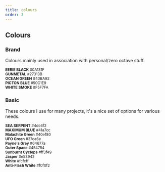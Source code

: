 ```yaml
---
title: colours
order: 3
---
```


## Colours

### Brand
Colours mainly used in association with personal/zero octave stuff.

<div class="drawer horizontal-center">
  <div class="box-30">
    <div class="colour-swatch" style="background-color:#0A131F;"></div>
    <div class="colour-info text-center">
      <small><b>EERIE BLACK</b> #0A131F</small></div>
  </div>

  <div class="box-30">
    <div class="colour-swatch" style="background-color:#27313B;"></div>
    <div class="colour-info text-center">
      <small><b>GUNMETAL</b> #27313B</small></div>
  </div>

  <div class="box-30">
    <div class="colour-swatch" style="background-color:#40BA92;"></div>
    <div class="colour-info text-center">
      <small><b>OCEAN GREEN</b> #40BA92</small></div>
  </div>

  <div class="box-30">
    <div class="colour-swatch" style="background-color:#50C1E9;"></div>
    <div class="colour-info text-center">
      <small><b>PICTON BLUE</b> #50C1E9</small></div>
  </div>

  <div class="box-30">
    <div class="colour-swatch" style="background-color:#F5F7FA;"></div>
    <div class="colour-info text-center">
      <small><b>WHITE SMOKE</b> #F5F7FA</small></div>
  </div>
</div>

### Basic
These colours I use for many projects, it's a nice set of options for various needs.

<div class="drawer horizontal-center">
  <div class="box-30">
    <div class="colour-swatch">
      <div class="colour-swatch-split" style="background-color: #4dc6f2;"></div>
      <div class="colour-swatch-split" style="background-color: #41a7cc;"></div>
    </div>
    <div class="colour-info text-center">
      <small><b>SEA SERPENT</b> #4dc6f2</small>
      <br>
      <small><b>MAXIMUM BLUE</b> #41a7cc</small>
    </div>
  </div>

  <div class="box-30">
    <div class="colour-swatch">
      <div class="colour-swatch-split" style="background-color: #40ef80;"></div>
      <div class="colour-swatch-split" style="background-color: #37ca6e;"></div>
    </div>
    <div class="colour-info text-center">
      <small><b>Malachite Green</b> #40ef80</small>
      <br>
      <small><b>UFO Green</b> #37ca6e</small>
    </div>
  </div>

  <div class="box-30">
    <div class="colour-swatch">
      <div class="colour-swatch-split" style="background-color: #64677a;"></div>
      <div class="colour-swatch-split" style="background-color: #454754;"></div>
    </div>
    <div class="colour-info text-center">
      <small><b>Payne's Grey</b> #64677a</small>
      <br>
      <small><b>Outer Space</b> #454754</small>
    </div>
  </div>

  <div class="box-30">
    <div class="colour-swatch">
      <div class="colour-swatch-split" style="background-color: #ff3f49;"></div>
      <div class="colour-swatch-split" style="background-color: #e53942;"></div>
    </div>
    <div class="colour-info text-center">
      <small><b>Sunburnt Cyclops</b> #ff3f49</small>
      <br>
      <small><b>Jasper</b> #e53942</small>
    </div>
  </div>

  <div class="box-30">
    <div class="colour-swatch">
      <div class="colour-swatch-split" style="background-color: #fcfcff;"></div>
      <div class="colour-swatch-split" style="background-color: #f0f0f2;"></div>
    </div>
    <div class="colour-info text-center">
      <small><b>White</b> #fcfcff</small>
      <br>
      <small><b>Anti-Flash White</b> #f0f0f2</small>
    </div>
  </div>
</div>
